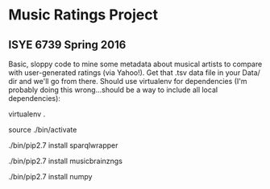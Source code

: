 # Music Ratings Project
## ISYE 6739 Spring 2016

Basic, sloppy code to mine some metadata about musical artists to compare with user-generated ratings (via Yahoo!). Get that .tsv data file in your Data/ dir and we'll go from there.
Should use virtualenv for dependencies (I'm probably doing this wrong...should be a way to include all local dependencies):

virtualenv .

source ./bin/activate

./bin/pip2.7 install sparqlwrapper

./bin/pip2.7 install musicbrainzngs

./bin/pip2.7 install numpy
